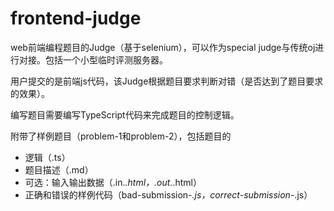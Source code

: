 # frontend-judge
web前端编程题目的Judge（基于selenium），可以作为special judge与传统oj进行对接。包括一个小型临时评测服务器。

用户提交的是前端js代码，该Judge根据题目要求判断对错（是否达到了题目要求的效果）。

编写题目需要编写TypeScript代码来完成题目的控制逻辑。

附带了样例题目（problem-1和problem-2），包括题目的
* 逻辑（.ts）
* 题目描述（.md）
* 可选：输入输出数据（.in.*.html，.out.*.html）
* 正确和错误的样例代码（bad-submission-*.js，correct-submission-*.js）
